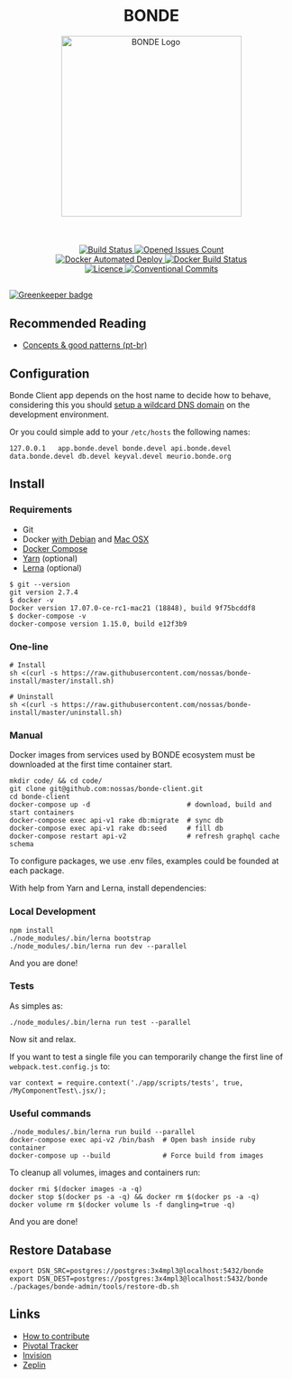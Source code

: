 <h1 align="center">BONDE</h1>

<p align="center">
  <img
    src="https://s3.amazonaws.com/hub-central/uploads/logo-nossas-20170517185909.svg"
    width="320"
    height="320"
    alt="BONDE Logo"
  />
  <br />
  <p style="margin-top: 50px" align="center">
    <a href="http://ci.bonde.org/nossas/bonde-client">
      <img
        alt="Build Status"
        src="http://ci.bonde.org/api/badges/nossas/bonde-client/status.svg"
      />
    </a>
    <a href="https://github.com/nossas/bonde-client/issues">
      <img
        alt="Opened Issues Count"
        src="https://img.shields.io/github/issues-raw/nossas/bonde-client.svg"
      />
    </a>
    <br />
    <a href="https://hub.docker.com/r/nossas/bonde-client">
      <img
        alt="Docker Automated Deploy"
        src="https://img.shields.io/docker/automated/nossas/bonde-client.svg"
      />
    </a>
    <a href="https://hub.docker.com/r/nossas/bonde-client/builds">
      <img
        alt="Docker Build Status"
        src="https://img.shields.io/docker/build/nossas/bonde-client.svg"
      />
    </a>
    <br />
    <a href="https://github.com/nossas/bonde-client/blob/master/LICENSE">
      <img
        alt="Licence"
        src="https://img.shields.io/github/license/nossas/bonde-client.svg"
      />
    </a>
    <a href="https://conventionalcommits.org">
      <img
        alt="Conventional Commits"
        src="https://img.shields.io/badge/Conventional%20Commits-1.0.0--beta.1-brightgreen.svg"
      />
    </a>
  </p>
</p>


##

[![Greenkeeper badge](https://badges.greenkeeper.io/nossas/bonde-client.svg)](https://greenkeeper.io/)

## Recommended Reading

- [Concepts & good patterns
  (pt-br)](https://github.com/nossas/bonde-client/wiki/Conceitos-e-boas-pr%C3%A1ticas)

## Configuration
Bonde Client app depends on the host name to decide how to behave, considering this you should [setup a wildcard DNS domain](http://asciithoughts.com/posts/2014/02/23/setting-up-a-wildcard-dns-domain-on-mac-os-x/) on the development environment.

Or you could simple add to your ```/etc/hosts``` the following names:

```
127.0.0.1	app.bonde.devel bonde.devel api.bonde.devel data.bonde.devel db.devel keyval.devel meurio.bonde.org
```

##  Install

### Requirements

* Git
* Docker [with Debian](https://docs.docker.com/engine/installation/linux/debian/) and [Mac OSX](https://www.docker.com/products/docker#/mac)
* [Docker Compose](https://docs.docker.com/compose/install/)
* [Yarn](https://yarnpkg.com/) (optional)
* [Lerna](https://lernajs.io/) (optional)

```
$ git --version
git version 2.7.4
$ docker -v
Docker version 17.07.0-ce-rc1-mac21 (18848), build 9f75bcddf8
$ docker-compose -v
docker-compose version 1.15.0, build e12f3b9
```

### One-line
```
# Install
sh <(curl -s https://raw.githubusercontent.com/nossas/bonde-install/master/install.sh)

# Uninstall
sh <(curl -s https://raw.githubusercontent.com/nossas/bonde-install/master/uninstall.sh)
```

### Manual
Docker images from services used by BONDE ecosystem must be downloaded at the first time container start.

```
mkdir code/ && cd code/
git clone git@github.com:nossas/bonde-client.git
cd bonde-client
docker-compose up -d                        # download, build and start containers
docker-compose exec api-v1 rake db:migrate  # sync db
docker-compose exec api-v1 rake db:seed     # fill db
docker-compose restart api-v2               # refresh graphql cache schema
```

To configure packages, we use .env files, examples could be founded at each package.

With help from Yarn and Lerna, install dependencies:

### Local Development

```
npm install
./node_modules/.bin/lerna bootstrap
./node_modules/.bin/lerna run dev --parallel
```
And you are done!

### Tests
As simples as:
```
./node_modules/.bin/lerna run test --parallel
```
Now sit and relax.

If you want to test a single file you can temporarily change the first line of `webpack.test.config.js` to:

```
var context = require.context('./app/scripts/tests', true, /MyComponentTest\.jsx/);
```



### Useful commands

```
./node_modules/.bin/lerna run build --parallel
docker-compose exec api-v2 /bin/bash  # Open bash inside ruby container
docker-compose up --build             # Force build from images
```


To cleanup all volumes, images and containers run:

```
docker rmi $(docker images -a -q)
docker stop $(docker ps -a -q) && docker rm $(docker ps -a -q)
docker volume rm $(docker volume ls -f dangling=true -q)
```

And you are done!

## Restore Database

```
export DSN_SRC=postgres://postgres:3x4mpl3@localhost:5432/bonde
export DSN_DEST=postgres://postgres:3x4mpl3@localhost:5432/bonde
./packages/bonde-admin/tools/restore-db.sh
```

## Links
- [How to contribute](CONTRIBUTING.md)
- [Pivotal Tracker](https://www.pivotaltracker.com/n/projects/888220)
- [Invision](https://projects.invisionapp.com/share/763UO3YDT#/screens)
- [Zeplin](https://app.zeplin.io/project.html#pid=55d1d57e14a5317a0e909551)
